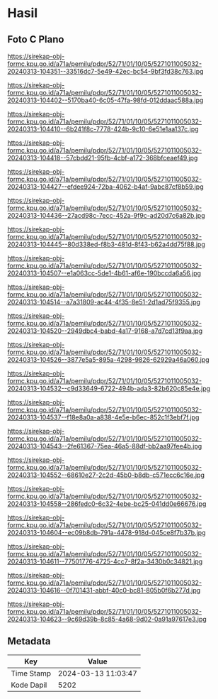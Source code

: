 # Hasil

## Foto C Plano

https://sirekap-obj-formc.kpu.go.id/a71a/pemilu/pdpr/52/71/01/10/05/5271011005032-20240313-104351--33516dc7-5e49-42ec-bc54-9bf3fd38c763.jpg

https://sirekap-obj-formc.kpu.go.id/a71a/pemilu/pdpr/52/71/01/10/05/5271011005032-20240313-104402--5170ba40-6c05-47fa-98fd-012ddaac588a.jpg

https://sirekap-obj-formc.kpu.go.id/a71a/pemilu/pdpr/52/71/01/10/05/5271011005032-20240313-104410--6b241f8c-7778-424b-9c10-6e51e1aa137c.jpg

https://sirekap-obj-formc.kpu.go.id/a71a/pemilu/pdpr/52/71/01/10/05/5271011005032-20240313-104418--57cbdd21-95fb-4cbf-a172-368bfceaef49.jpg

https://sirekap-obj-formc.kpu.go.id/a71a/pemilu/pdpr/52/71/01/10/05/5271011005032-20240313-104427--efdee924-72ba-4062-b4af-9abc87cf8b59.jpg

https://sirekap-obj-formc.kpu.go.id/a71a/pemilu/pdpr/52/71/01/10/05/5271011005032-20240313-104436--27acd98c-7ecc-452a-9f9c-ad20d7c6a82b.jpg

https://sirekap-obj-formc.kpu.go.id/a71a/pemilu/pdpr/52/71/01/10/05/5271011005032-20240313-104445--80d338ed-f8b3-481d-8f43-b62a4dd75f88.jpg

https://sirekap-obj-formc.kpu.go.id/a71a/pemilu/pdpr/52/71/01/10/05/5271011005032-20240313-104507--e1a063cc-5de1-4b61-af6e-190bccda6a56.jpg

https://sirekap-obj-formc.kpu.go.id/a71a/pemilu/pdpr/52/71/01/10/05/5271011005032-20240313-104514--a7a31809-ac44-4f35-8e51-2d1ad75f9355.jpg

https://sirekap-obj-formc.kpu.go.id/a71a/pemilu/pdpr/52/71/01/10/05/5271011005032-20240313-104520--2949dbc4-babd-4a17-9168-a7d7cd13f9aa.jpg

https://sirekap-obj-formc.kpu.go.id/a71a/pemilu/pdpr/52/71/01/10/05/5271011005032-20240313-104526--3877e5a5-895a-4298-9826-62929a46a060.jpg

https://sirekap-obj-formc.kpu.go.id/a71a/pemilu/pdpr/52/71/01/10/05/5271011005032-20240313-104532--c9d33649-6722-494b-ada3-82b620c85e4e.jpg

https://sirekap-obj-formc.kpu.go.id/a71a/pemilu/pdpr/52/71/01/10/05/5271011005032-20240313-104537--f18e8a0a-a838-4e5e-b6ec-852c1f3ebf7f.jpg

https://sirekap-obj-formc.kpu.go.id/a71a/pemilu/pdpr/52/71/01/10/05/5271011005032-20240313-104543--2fe61367-75ea-46a5-88df-bb2aa97fee4b.jpg

https://sirekap-obj-formc.kpu.go.id/a71a/pemilu/pdpr/52/71/01/10/05/5271011005032-20240313-104552--68610e27-2c2d-45b0-b8db-c571ecc6c16e.jpg

https://sirekap-obj-formc.kpu.go.id/a71a/pemilu/pdpr/52/71/01/10/05/5271011005032-20240313-104558--286fedc0-6c32-4ebe-bc25-041dd0e66676.jpg

https://sirekap-obj-formc.kpu.go.id/a71a/pemilu/pdpr/52/71/01/10/05/5271011005032-20240313-104604--ec09b8db-791a-4478-918d-045ce8f7b37b.jpg

https://sirekap-obj-formc.kpu.go.id/a71a/pemilu/pdpr/52/71/01/10/05/5271011005032-20240313-104611--77501776-4725-4cc7-8f2a-3430b0c34821.jpg

https://sirekap-obj-formc.kpu.go.id/a71a/pemilu/pdpr/52/71/01/10/05/5271011005032-20240313-104616--0f701431-abbf-40c0-bc81-805b0f6b277d.jpg

https://sirekap-obj-formc.kpu.go.id/a71a/pemilu/pdpr/52/71/01/10/05/5271011005032-20240313-104623--9c69d39b-8c85-4a68-9d02-0a91a97617e3.jpg


## Metadata

| Key        | Value               |
| ---------- | ------------------- |
| Time Stamp | 2024-03-13 11:03:47 |
| Kode Dapil | 5202                |



